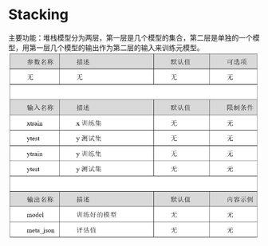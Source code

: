 # Stacking
主要功能：堆栈模型分为两层，第一层是几个模型的集合，第二层是单独的一个模型，用第一层几个模型的输出作为第二层的输入来训练元模型。
![](/assets/Stacking.png)